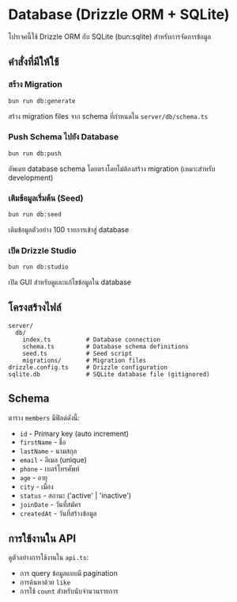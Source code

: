 # Database (Drizzle ORM + SQLite)

โปรเจคนี้ใช้ Drizzle ORM กับ SQLite (bun:sqlite) สำหรับการจัดการข้อมูล

## คำสั่งที่มีให้ใช้

### สร้าง Migration
```bash
bun run db:generate
```
สร้าง migration files จาก schema ที่กำหนดใน `server/db/schema.ts`

### Push Schema ไปยัง Database
```bash
bun run db:push
```
อัพเดท database schema โดยตรงโดยไม่ต้องสร้าง migration (เหมาะสำหรับ development)

### เติมข้อมูลเริ่มต้น (Seed)
```bash
bun run db:seed
```
เติมข้อมูลตัวอย่าง 100 รายการเข้าสู่ database

### เปิด Drizzle Studio
```bash
bun run db:studio
```
เปิด GUI สำหรับดูและแก้ไขข้อมูลใน database

## โครงสร้างไฟล์

```
server/
  db/
    index.ts          # Database connection
    schema.ts         # Database schema definitions
    seed.ts           # Seed script
    migrations/       # Migration files
drizzle.config.ts     # Drizzle configuration
sqlite.db             # SQLite database file (gitignored)
```

## Schema

ตาราง `members` มีฟิลด์ดังนี้:
- `id` - Primary key (auto increment)
- `firstName` - ชื่อ
- `lastName` - นามสกุล
- `email` - อีเมล (unique)
- `phone` - เบอร์โทรศัพท์
- `age` - อายุ
- `city` - เมือง
- `status` - สถานะ ('active' | 'inactive')
- `joinDate` - วันที่สมัคร
- `createdAt` - วันที่สร้างข้อมูล

## การใช้งานใน API

ดูตัวอย่างการใช้งานใน `api.ts`:
- การ query ข้อมูลแบบมี pagination
- การค้นหาด้วย `like`
- การใช้ `count` สำหรับนับจำนวนรายการ
